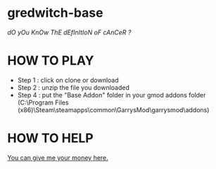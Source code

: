 # gredwitch-base
*dO yOu KnOw ThE dEfInItIoN oF cAnCeR ?*
# HOW TO PLAY

 - Step 1 : click on clone or download
 - Step 2 : unzip the file you downloaded
 - Step 4 : put the "Base Addon" folder in your gmod addons folder (C:\Program
   Files (x86)\Steam\steamapps\common\GarrysMod\garrysmod\addons)
# HOW TO HELP

[You can give me your money here.](https://www.paypal.me/gredwitch)
